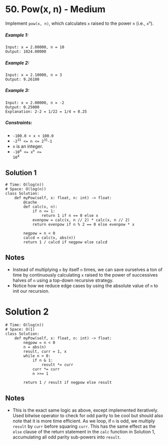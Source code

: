 # 50. Pow(x, n) - Medium

Implement `pow(x, n)`, which calculates `x` raised to the power `n` (i.e., <code>x<sup>n</sup></code>).

##### Example 1:

```
Input: x = 2.00000, n = 10
Output: 1024.00000
```

##### Example 2:

```
Input: x = 2.10000, n = 3
Output: 9.26100
```

##### Example 3:

```
Input: x = 2.00000, n = -2
Output: 0.25000
Explanation: 2-2 = 1/22 = 1/4 = 0.25
```

##### Constraints:

- `-100.0 < x < 100.0`
- <code>-2<sup>31</sup> <= n <= 2<sup>31</sup>-1</code>
- `n` is an integer. 
- <code>-10<sup>4</sup> <= x<sup>n</sup> <= 10<sup>4</sup></code>

## Solution 1

```
# Time: O(log(n))
# Space: O(log(n))
class Solution:
    def myPow(self, x: float, n: int) -> float:
        @cache
        def calc(x, n):
            if n <= 1:
                return 1 if n == 0 else x
            evenpow = calc(x, n // 2) * calc(x, n // 2)
            return evenpow if n % 2 == 0 else evenpow * x
            
        negpow = n < 0
        calcd = calc(x, abs(n))
        return 1 / calcd if negpow else calcd
```

## Notes
- Instead of multiplying `x` by itself `n` times, we can save ourselves a ton of time by continuously calculating `x` raised to the power of successives halves of `n` using a top-down recursive strategy.
- Notice how we reduce edge cases by using the absolute value of `n` to init our recursion.

# Solution 2

```
# Time: O(log(n))
# Space: O(1)
class Solution:
    def myPow(self, x: float, n: int) -> float:
        negpow = n < 0
        n = abs(n)
        result, curr = 1, x
        while n > 0:
            if n & 1:
                result *= curr
            curr *= curr
            n >>= 1
        
        return 1 / result if negpow else result
```

## Notes
- This is the exact same logic as above, except implemented iteratively. Used bitwise operator to check for odd parity to be cool but should also note that it is more time efficient. As we loop, if `n` is odd, we multiply `result` by `curr` before squaring `curr`. This has the same effect as the `else` clause of the return statement in the `calc` function in Solution 1, accumulating all odd parity sub-powers into `result`.
